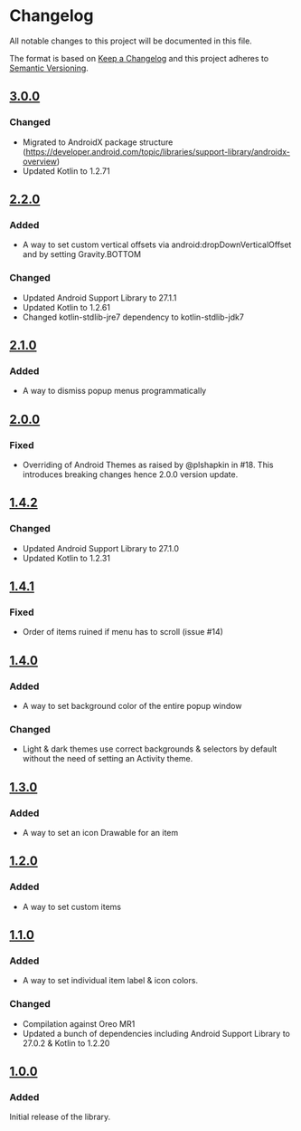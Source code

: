 # Changelog
All notable changes to this project will be documented in this file.

The format is based on [Keep a Changelog](http://keepachangelog.com/en/1.0.0/)
and this project adheres to [Semantic Versioning](http://semver.org/spec/v2.0.0.html).

## [3.0.0]
### Changed
- Migrated to AndroidX package structure (https://developer.android.com/topic/libraries/support-library/androidx-overview)
- Updated Kotlin to 1.2.71

## [2.2.0]
### Added
- A way to set custom vertical offsets via android:dropDownVerticalOffset and by setting Gravity.BOTTOM

### Changed
- Updated Android Support Library to 27.1.1
- Updated Kotlin to 1.2.61
- Changed kotlin-stdlib-jre7 dependency to kotlin-stdlib-jdk7

## [2.1.0]
### Added
- A way to dismiss popup menus programmatically

## [2.0.0]
### Fixed
- Overriding of Android Themes as raised by @plshapkin in #18. This introduces breaking changes hence 2.0.0 version update.

## [1.4.2]
### Changed
- Updated Android Support Library to 27.1.0
- Updated Kotlin to 1.2.31

## [1.4.1]
### Fixed
- Order of items ruined if menu has to scroll (issue #14)

## [1.4.0]
### Added
- A way to set background color of the entire popup window

### Changed
- Light & dark themes use correct backgrounds & selectors by default without the need of setting an Activity theme.

## [1.3.0]
### Added
- A way to set an icon Drawable for an item

## [1.2.0]
### Added
- A way to set custom items

## [1.1.0]
### Added
- A way to set individual item label & icon colors.

### Changed
- Compilation against Oreo MR1
- Updated a bunch of dependencies including Android Support Library to 27.0.2 & Kotlin to 1.2.20

## [1.0.0]
### Added
Initial release of the library.

[3.0.0]: https://github.com/zawadz88/MaterialPopupMenu/compare/2.2.0...3.0.0
[2.2.0]: https://github.com/zawadz88/MaterialPopupMenu/compare/2.1.0...2.2.0
[2.1.0]: https://github.com/zawadz88/MaterialPopupMenu/compare/2.0.0...2.1.0
[2.0.0]: https://github.com/zawadz88/MaterialPopupMenu/compare/1.4.2...2.0.0
[1.4.2]: https://github.com/zawadz88/MaterialPopupMenu/compare/1.4.1...1.4.2
[1.4.1]: https://github.com/zawadz88/MaterialPopupMenu/compare/1.4.0...1.4.1
[1.4.0]: https://github.com/zawadz88/MaterialPopupMenu/compare/1.3.0...1.4.0
[1.3.0]: https://github.com/zawadz88/MaterialPopupMenu/compare/1.2.0...1.3.0
[1.2.0]: https://github.com/zawadz88/MaterialPopupMenu/compare/1.1.0...1.2.0
[1.1.0]: https://github.com/zawadz88/MaterialPopupMenu/compare/1.0.0...1.1.0
[1.0.0]: https://github.com/zawadz88/MaterialPopupMenu/tree/1.0.0
